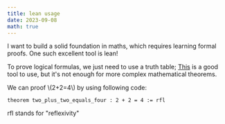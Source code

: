 ```yaml
---
title: lean usage
date: 2023-09-08
math: true
---
```

I want to build a solid foundation in maths, which requires learning formal proofs. One such excellent tool is lean!

To prove logical formulas, we just need to use a truth table; [This](https://web.stanford.edu/class/cs103/tools/truth-table-tool/) is a good tool to use, but it's not enough for more complex mathematical theorems.

We can proof \\(2+2=4\\) by using following code:

```lean
theorem two_plus_two_equals_four : 2 + 2 = 4 := rfl
```

rfl stands for "reflexivity"